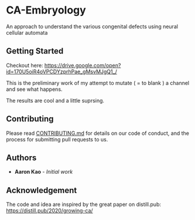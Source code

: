 # CA-Embryology

An approach to understand the various congenital defects using neural cellular automata

## Getting Started

Checkout here: https://drive.google.com/open?id=170U5oiR4oVPCDYzprhPae_gMsvMJgQ1_/

This is the preliminary work of my attempt to mutate ( = to blank ) a channel and see what happens.

The results are cool and a little suprsing.

## Contributing

Please read [CONTRIBUTING.md](https://gist.github.com/PurpleBooth/b24679402957c63ec426) for details on our code of conduct, and the process for submitting pull requests to us.

## Authors

* **Aaron Kao** - *Initial work* 

## Acknowledgement

The code and idea are inspired by the great paper on distill.pub: https://distill.pub/2020/growing-ca/
